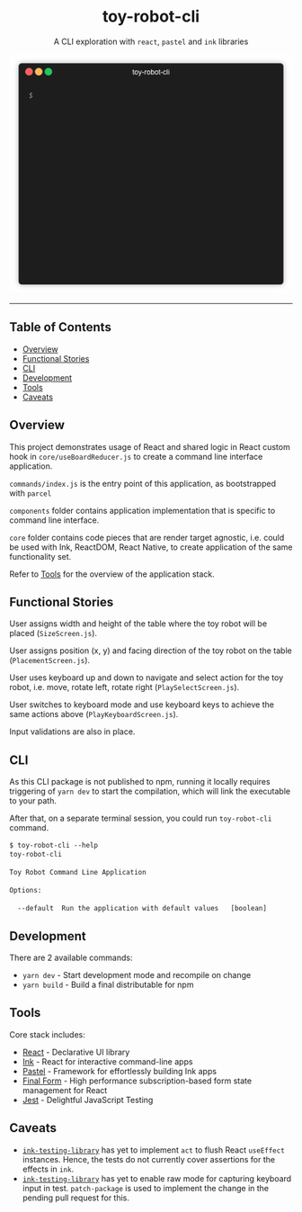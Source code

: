<div align="center">
<h1>toy-robot-cli</h1>

A CLI exploration with `react`, `pastel` and `ink` libraries

![GIF recording of toy-robot-cli in action](toy-robot-cli.gif)

</div>

<hr />

## Table of Contents

<!-- START doctoc generated TOC please keep comment here to allow auto update -->
<!-- DON'T EDIT THIS SECTION, INSTEAD RE-RUN doctoc TO UPDATE -->


- [Overview](#overview)
- [Functional Stories](#functional-stories)
- [CLI](#cli)
- [Development](#development)
- [Tools](#tools)
- [Caveats](#caveats)

<!-- END doctoc generated TOC please keep comment here to allow auto update -->

## Overview

This project demonstrates usage of React and shared logic in React custom hook in `core/useBoardReducer.js` to create a command line interface application.

`commands/index.js` is the entry point of this application, as bootstrapped with `parcel`

`components` folder contains application implementation that is specific to command line interface.

`core` folder contains code pieces that are render target agnostic, i.e. could be used with Ink, ReactDOM, React Native, to create application of the same functionality set.

Refer to [Tools](#tools) for the overview of the application stack.

## Functional Stories

User assigns width and height of the table where the toy robot will be placed (`SizeScreen.js`).

User assigns position (x, y) and facing direction of the toy robot on the table (`PlacementScreen.js`).

User uses keyboard up and down to navigate and select action for the toy robot, i.e. move, rotate left, rotate right (`PlaySelectScreen.js`).

User switches to keyboard mode and use keyboard keys to achieve the same actions above (`PlayKeyboardScreen.js`).

Input validations are also in place.

## CLI

As this CLI package is not published to npm, running it locally requires triggering of `yarn dev` to start the compilation, which will link the executable to your path.

After that, on a separate terminal session, you could run `toy-robot-cli` command.

```
$ toy-robot-cli --help
toy-robot-cli

Toy Robot Command Line Application

Options:

  --default  Run the application with default values   [boolean]
```

## Development

There are 2 available commands:

- `yarn dev` - Start development mode and recompile on change
- `yarn build` - Build a final distributable for npm

## Tools

Core stack includes:

- [React](https://reactjs.org) - Declarative UI library
- [Ink](https://github.com/vadimdemedes/ink) - React for interactive command-line apps
- [Pastel](https://github.com/vadimdemedes/pastel) - Framework for effortlessly building Ink apps
- [Final Form](https://github.com/final-form/react-final-form) - High performance subscription-based form state management for React
- [Jest](https://jestjs.io/) - Delightful JavaScript Testing

## Caveats

- [`ink-testing-library`](https://github.com/vadimdemedes/ink-testing-library/issues/3) has yet to implement `act` to flush React `useEffect` instances. Hence, the tests do not currently cover assertions for the effects in `ink`.
- [`ink-testing-library`](https://github.com/vadimdemedes/ink-testing-library/pull/7) has yet to enable raw mode for capturing keyboard input in test. `patch-package` is used to implement the change in the pending pull request for this.
